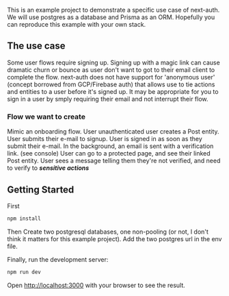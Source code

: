 This is an example project to demonstrate a specific use case of next-auth.
We will use postgres as a database and Prisma as an ORM. Hopefully you can reproduce this example with your own stack.

## The use case

Some user flows require signing up. Signing up with a magic link can cause dramatic churn or bounce as user don't want to got to their email client to complete the flow. next-auth does not have support for 'anonymous user' (concept borrowed from GCP/Firebase auth) that allows use to tie actions and entities to a user before it's signed up. It may be appropriate for you to sign in a user by smply requiring their email and not interrupt their flow.

### Flow we want to create

Mimic an onboarding flow.
User unauthenticated user creates a Post entity.
User submits their e-mail to signup.
User is signed in as soon as they submit their e-mail.
In the background, an email is sent with a verification link. (see console)
User can go to a protected page, and see their linked Post entity.
User sees a message telling them they're not verified, and need to verify to **_sensitive actions_**

## Getting Started

First

```bash
npm install
```

Then
Create two postgresql databases, one non-pooling (or not, I don't think it matters for this example project).
Add the two postgres url in the env file.

Finally, run the development server:

```bash
npm run dev
```

Open [http://localhost:3000](http://localhost:3000) with your browser to see the result.
